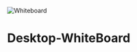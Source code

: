 ![Whiteboard](https://user-images.githubusercontent.com/103164759/229022117-57017379-a18d-442b-b342-dd9775444327.png)
# Desktop-WhiteBoard
